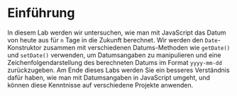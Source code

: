 # Einführung

In diesem Lab werden wir untersuchen, wie man mit JavaScript das Datum von heute aus für `n` Tage in die Zukunft berechnet. Wir werden den `Date`-Konstruktor zusammen mit verschiedenen Datums-Methoden wie `getDate()` und `setDate()` verwenden, um Datumsangaben zu manipulieren und eine Zeichenfolgendarstellung des berechneten Datums im Format `yyyy-mm-dd` zurückzugeben. Am Ende dieses Labs werden Sie ein besseres Verständnis dafür haben, wie man mit Datumsangaben in JavaScript umgeht, und können diese Kenntnisse auf verschiedene Projekte anwenden.

